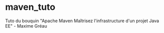 # maven_tuto
Tuto du bouquin "Apache Maven Maîtrisez l'infrastructure d'un projet Java EE" - Maxime Gréau
